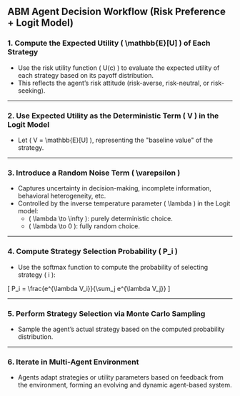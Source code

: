 ## ABM Agent Decision Workflow (Risk Preference + Logit Model)

### 1. Compute the Expected Utility \( \mathbb{E}[U] \) of Each Strategy

- Use the risk utility function \( U(c) \) to evaluate the expected utility of each strategy based on its payoff distribution.
- This reflects the agent’s risk attitude (risk-averse, risk-neutral, or risk-seeking).

---

### 2. Use Expected Utility as the Deterministic Term \( V \) in the Logit Model

- Let \( V = \mathbb{E}[U] \), representing the "baseline value" of the strategy.

---

### 3. Introduce a Random Noise Term \( \varepsilon \)

- Captures uncertainty in decision-making, incomplete information, behavioral heterogeneity, etc.
- Controlled by the inverse temperature parameter \( \lambda \) in the Logit model:
  - \( \lambda \to \infty \): purely deterministic choice.
  - \( \lambda \to 0 \): fully random choice.

---

### 4. Compute Strategy Selection Probability \( P_i \)

- Use the softmax function to compute the probability of selecting strategy \( i \):

\[
P_i = \frac{e^{\lambda V_i}}{\sum_j e^{\lambda V_j}}
\]

---

### 5. Perform Strategy Selection via Monte Carlo Sampling

- Sample the agent’s actual strategy based on the computed probability distribution.

---

### 6. Iterate in Multi-Agent Environment

- Agents adapt strategies or utility parameters based on feedback from the environment,
  forming an evolving and dynamic agent-based system.
